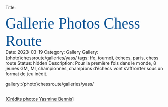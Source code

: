 Title: <div><span style="color:rgb(11,83,148)"><font size="12"><span style="font-family:&quot;Brush Script MT&quot;">Gallerie Photos Chess Route</font></span></div>
Date: 2023-03-19
Category: Gallery
Gallery: {photo}chessroute/galleries/yass/
tags: ffe, tournoi, échecs, paris, chess route
Status: hidden
Description: Pour la première fois dans le monde, 8 jeunes GM, MI, championnes, champions d’échecs vont s’affronter sous un format de jeu inédit.

gallery::{photo}chessroute/galleries/yass/

<br><a href="https://yasminebennis.fr/" target="_blank">[Crédits photos Yasmine Bennis]</a>